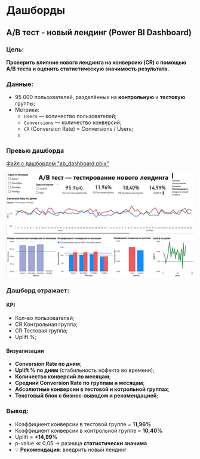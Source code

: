 # Дашборды
## A/B тест - новый лендинг (Power BI Dashboard)

### Цель: 
**Проверить влияние нового лендинга на конверсию (CR) с помощью A/B теста и оценить статистическую значимость результата.**

### Данные:
- 95 000 пользователей, разделённых на **контрольную** и **тестовую** группы;
- Метрики:
  - `Users` — количество пользователей;
  - `Conversions` — количество конверсий;
  - `CR` (Conversion Rate) = Conversions / Users;
  - 
###  Превью дашборда
[Файл с дашбордом "ab_dashboard.pbix"](https://github.com/sasergeevna/dashboards.github.io/blob/main/ab_dashboard.pbix)

![Главный экран дашборда](ab_screen.jpg) 

### Дашборд отражает:

#### KPI
- Кол-во пользователей;  
- CR Контрольная группа;  
- CR Тестовая группа;  
- Uplift %;

#### Визуализации
- **Conversion Rate по дням**;
- **Uplift % по дням** (стабильность эффекта во времени);  
- **Количество конверсий по месяцам**;  
- **Средний Conversion Rate по группам и месяцам**;
- **Абсолютные конверсии в тестовой и котрольной группах**;  
- **Текстовый блок с бизнес-выводом и рекомендацией**;  

### Вывод:
- Коэффициент конверсии в тестовой группе = **11,96%**  
- Коэффициент конверсии в контрольной группе = **10,40%**  
- Uplift = **+14,99%**  
- p-value ≪ 0,05 → разница **статистически значима**  
- 💡 **Рекомендация**: внедрить новый лендинг  


